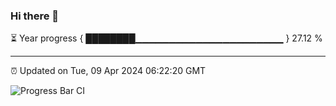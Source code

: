 ### Hi there 👋

⏳ Year progress { ████████▁▁▁▁▁▁▁▁▁▁▁▁▁▁▁▁▁▁▁▁▁▁ } 27.12 %

---

⏰ Updated on Tue, 09 Apr 2024 06:22:20 GMT

![Progress Bar CI](https://github.com/ZhaoGui/ZhaoGui/workflows/Progress%20Bar%20CI/badge.svg)
